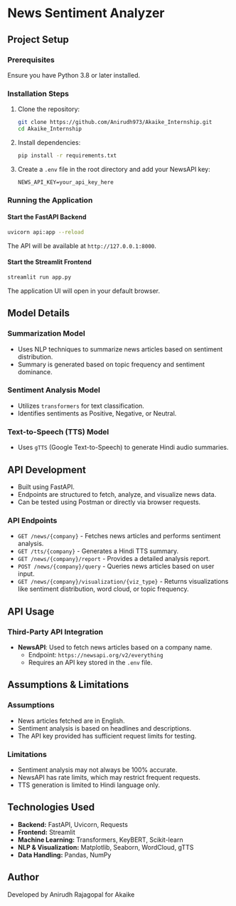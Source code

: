 # News Sentiment Analyzer

## Project Setup

### Prerequisites

Ensure you have Python 3.8 or later installed.

### Installation Steps

1. Clone the repository:

   ```bash
   git clone https://github.com/Anirudh973/Akaike_Internship.git
   cd Akaike_Internship
   ```

2. Install dependencies:

   ```bash
   pip install -r requirements.txt
   ```

3. Create a `.env` file in the root directory and add your NewsAPI key:

   ```env
   NEWS_API_KEY=your_api_key_here
   ```

### Running the Application

#### Start the FastAPI Backend

```bash
uvicorn api:app --reload
```

The API will be available at `http://127.0.0.1:8000`.

#### Start the Streamlit Frontend

```bash
streamlit run app.py
```

The application UI will open in your default browser.

## Model Details

### Summarization Model

- Uses NLP techniques to summarize news articles based on sentiment distribution.
- Summary is generated based on topic frequency and sentiment dominance.

### Sentiment Analysis Model

- Utilizes `transformers` for text classification.
- Identifies sentiments as Positive, Negative, or Neutral.

### Text-to-Speech (TTS) Model

- Uses `gTTS` (Google Text-to-Speech) to generate Hindi audio summaries.

## API Development

- Built using FastAPI.
- Endpoints are structured to fetch, analyze, and visualize news data.
- Can be tested using Postman or directly via browser requests.

### API Endpoints

- `GET /news/{company}` - Fetches news articles and performs sentiment analysis.
- `GET /tts/{company}` - Generates a Hindi TTS summary.
- `GET /news/{company}/report` - Provides a detailed analysis report.
- `POST /news/{company}/query` - Queries news articles based on user input.
- `GET /news/{company}/visualization/{viz_type}` - Returns visualizations like sentiment distribution, word cloud, or topic frequency.

## API Usage

### Third-Party API Integration

- **NewsAPI**: Used to fetch news articles based on a company name.
  - Endpoint: `https://newsapi.org/v2/everything`
  - Requires an API key stored in the `.env` file.

## Assumptions & Limitations

### Assumptions

- News articles fetched are in English.
- Sentiment analysis is based on headlines and descriptions.
- The API key provided has sufficient request limits for testing.

### Limitations

- Sentiment analysis may not always be 100% accurate.
- NewsAPI has rate limits, which may restrict frequent requests.
- TTS generation is limited to Hindi language only.

## Technologies Used

- **Backend:** FastAPI, Uvicorn, Requests
- **Frontend:** Streamlit
- **Machine Learning:** Transformers, KeyBERT, Scikit-learn
- **NLP & Visualization:** Matplotlib, Seaborn, WordCloud, gTTS
- **Data Handling:** Pandas, NumPy

## Author

Developed by Anirudh Rajagopal for Akaike

